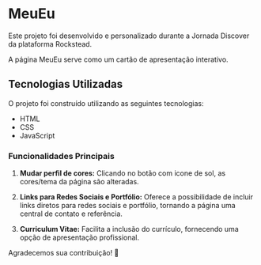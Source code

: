 # MeuEu

Este projeto foi desenvolvido e personalizado durante a Jornada Discover da plataforma Rockstead.

A página MeuEu serve como um cartão de apresentação interativo. 

## Tecnologias Utilizadas

O projeto foi construído utilizando as seguintes tecnologias:

- HTML
- CSS
- JavaScript

### Funcionalidades Principais

1. **Mudar perfil de cores:** Clicando no botão com icone de sol, as cores/tema da página são alteradas.

2. **Links para Redes Sociais e Portfólio:** Oferece a possibilidade de incluir links diretos para redes sociais e portfólio, tornando a página uma central de contato e referência.

3. **Curriculum Vitae:** Facilita a inclusão do currículo, fornecendo uma opção de apresentação profissional.



Agradecemos sua contribuição! 🚀

